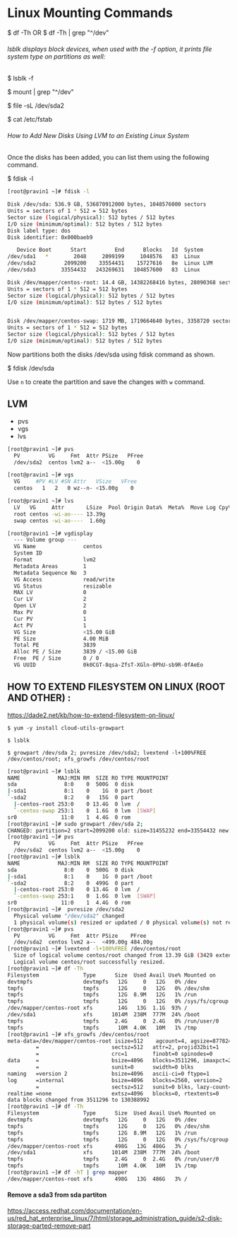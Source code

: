 # Linux Mounting Commands


$ df -Th
OR
$ df -Th | grep "^/dev"

###### lsblk displays block devices, when used with the -f option, it prints file system type on partitions as well:

$ lsblk -f

$ mount | grep "^/dev"

$ file -sL /dev/sda2

$ cat /etc/fstab


###### How to Add New Disks Using LVM to an Existing Linux System

Once the disks has been added, you can list them using the following command.

$ fdisk -l


```bash
[root@pravin1 ~]# fdisk -l

Disk /dev/sda: 536.9 GB, 536870912000 bytes, 1048576000 sectors
Units = sectors of 1 * 512 = 512 bytes
Sector size (logical/physical): 512 bytes / 512 bytes
I/O size (minimum/optimal): 512 bytes / 512 bytes
Disk label type: dos
Disk identifier: 0x000baeb9

   Device Boot      Start         End      Blocks   Id  System
/dev/sda1   *        2048     2099199     1048576   83  Linux
/dev/sda2         2099200    33554431    15727616   8e  Linux LVM
/dev/sda3        33554432   243269631   104857600   83  Linux

Disk /dev/mapper/centos-root: 14.4 GB, 14382268416 bytes, 28090368 sectors
Units = sectors of 1 * 512 = 512 bytes
Sector size (logical/physical): 512 bytes / 512 bytes
I/O size (minimum/optimal): 512 bytes / 512 bytes


Disk /dev/mapper/centos-swap: 1719 MB, 1719664640 bytes, 3358720 sectors
Units = sectors of 1 * 512 = 512 bytes
Sector size (logical/physical): 512 bytes / 512 bytes
I/O size (minimum/optimal): 512 bytes / 512 bytes
```


Now partitions both the disks /dev/sda using fdisk command as shown.


$ fdisk /dev/sda 

Use `n` to create the partition and save the changes with `w` command.




## LVM

* pvs
* vgs
* lvs

```bash
[root@pravin1 ~]# pvs
  PV         VG     Fmt  Attr PSize   PFree
  /dev/sda2  centos lvm2 a--  <15.00g    0

[root@pravin1 ~]# vgs
  VG     #PV #LV #SN Attr   VSize   VFree
  centos   1   2   0 wz--n- <15.00g    0

[root@pravin1 ~]# lvs
  LV   VG     Attr       LSize  Pool Origin Data%  Meta%  Move Log Cpy%Sync Convert
  root centos -wi-ao---- 13.39g
  swap centos -wi-ao----  1.60g

[root@pravin1 ~]# vgdisplay
  --- Volume group ---
  VG Name               centos
  System ID
  Format                lvm2
  Metadata Areas        1
  Metadata Sequence No  3
  VG Access             read/write
  VG Status             resizable
  MAX LV                0
  Cur LV                2
  Open LV               2
  Max PV                0
  Cur PV                1
  Act PV                1
  VG Size               <15.00 GiB
  PE Size               4.00 MiB
  Total PE              3839
  Alloc PE / Size       3839 / <15.00 GiB
  Free  PE / Size       0 / 0
  VG UUID               0k0CGT-8qsa-ZfsT-XGln-0PhU-sb9R-0fAeEo

```

## HOW TO EXTEND FILESYSTEM ON LINUX (ROOT AND OTHER) : 

https://dade2.net/kb/how-to-extend-filesystem-on-linux/

`$ yum -y install cloud-utils-growpart`

`$ lsblk`

`$ growpart /dev/sda 2; pvresize /dev/sda2; lvextend -l+100%FREE /dev/centos/root; xfs_growfs /dev/centos/root`


```bash
[root@pravin1 ~]# lsblk
NAME            MAJ:MIN RM  SIZE RO TYPE MOUNTPOINT
sda               8:0    0  500G  0 disk
|-sda1            8:1    0    1G  0 part /boot
`-sda2            8:2    0   15G  0 part
  |-centos-root 253:0    0 13.4G  0 lvm  /
  `-centos-swap 253:1    0  1.6G  0 lvm  [SWAP]
sr0              11:0    1  4.4G  0 rom
[root@pravin1 ~]# sudo growpart /dev/sda 2;
CHANGED: partition=2 start=2099200 old: size=31455232 end=33554432 new: size=1046476767 end=1048575967
[root@pravin1 ~]# pvs
  PV         VG     Fmt  Attr PSize   PFree
  /dev/sda2  centos lvm2 a--  <15.00g    0
[root@pravin1 ~]# lsblk
NAME            MAJ:MIN RM  SIZE RO TYPE MOUNTPOINT
sda               8:0    0  500G  0 disk
|-sda1            8:1    0    1G  0 part /boot
`-sda2            8:2    0  499G  0 part
  |-centos-root 253:0    0 13.4G  0 lvm  /
  `-centos-swap 253:1    0  1.6G  0 lvm  [SWAP]
sr0              11:0    1  4.4G  0 rom
[root@pravin1 ~]#  pvresize /dev/sda2
  Physical volume "/dev/sda2" changed
  1 physical volume(s) resized or updated / 0 physical volume(s) not resized
[root@pravin1 ~]# pvs
  PV         VG     Fmt  Attr PSize    PFree
  /dev/sda2  centos lvm2 a--  <499.00g 484.00g
[root@pravin1 ~]# lvextend -l+100%FREE /dev/centos/root
  Size of logical volume centos/root changed from 13.39 GiB (3429 extents) to 497.39 GiB (127333 extents).
  Logical volume centos/root successfully resized.
[root@pravin1 ~]# df -Th
Filesystem              Type      Size  Used Avail Use% Mounted on
devtmpfs                devtmpfs   12G     0   12G   0% /dev
tmpfs                   tmpfs      12G     0   12G   0% /dev/shm
tmpfs                   tmpfs      12G  8.9M   12G   1% /run
tmpfs                   tmpfs      12G     0   12G   0% /sys/fs/cgroup
/dev/mapper/centos-root xfs        14G   13G  1.1G  93% /
/dev/sda1               xfs      1014M  238M  777M  24% /boot
tmpfs                   tmpfs     2.4G     0  2.4G   0% /run/user/0
tmpfs                   tmpfs      10M  4.0K   10M   1% /tmp
[root@pravin1 ~]# xfs_growfs /dev/centos/root
meta-data=/dev/mapper/centos-root isize=512    agcount=4, agsize=877824 blks
         =                       sectsz=512   attr=2, projid32bit=1
         =                       crc=1        finobt=0 spinodes=0
data     =                       bsize=4096   blocks=3511296, imaxpct=25
         =                       sunit=0      swidth=0 blks
naming   =version 2              bsize=4096   ascii-ci=0 ftype=1
log      =internal               bsize=4096   blocks=2560, version=2
         =                       sectsz=512   sunit=0 blks, lazy-count=1
realtime =none                   extsz=4096   blocks=0, rtextents=0
data blocks changed from 3511296 to 130388992
[root@pravin1 ~]# df -Th
Filesystem              Type      Size  Used Avail Use% Mounted on
devtmpfs                devtmpfs   12G     0   12G   0% /dev
tmpfs                   tmpfs      12G     0   12G   0% /dev/shm
tmpfs                   tmpfs      12G  8.9M   12G   1% /run
tmpfs                   tmpfs      12G     0   12G   0% /sys/fs/cgroup
/dev/mapper/centos-root xfs       498G   13G  486G   3% /
/dev/sda1               xfs      1014M  238M  777M  24% /boot
tmpfs                   tmpfs     2.4G     0  2.4G   0% /run/user/0
tmpfs                   tmpfs      10M  4.0K   10M   1% /tmp
[root@pravin1 ~]# df -hT | grep mapper
/dev/mapper/centos-root xfs       498G   13G  486G   3% /
```

#### Remove a sda3 from sda partiton 
https://access.redhat.com/documentation/en-us/red_hat_enterprise_linux/7/html/storage_administration_guide/s2-disk-storage-parted-remove-part



